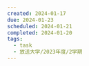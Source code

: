 ```yaml
---
created: 2024-01-17
due: 2024-01-23
scheduled: 2024-01-21
completed: 2024-01-20
tags:
  - task
  - 放送大学/2023年度/2学期
---
```

